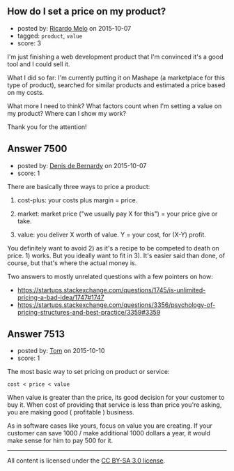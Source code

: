 ## How do I set a price on my product?

- posted by: [Ricardo Melo](https://stackexchange.com/users/1986831/ricardo-melo) on 2015-10-07
- tagged: `product`, `value`
- score: 3

I'm just finishing a web development product that I'm convinced it's a good tool and I could sell it.

What I did so far: I'm currently putting it on Mashape (a marketplace for this type of product), searched for similar products and estimated a price based on my costs.

What more I need to think? What factors count when I'm setting a value on my product? Where can I show my work?

Thank you for the attention!


## Answer 7500

- posted by: [Denis de Bernardy](https://stackexchange.com/users/182468/denis-de-bernardy) on 2015-10-07
- score: 1

There are basically three ways to price a product:

1. cost-plus: your costs plus margin = price.

2. market: market price ("we usually pay X for this") = your price give or take.

3. value: you deliver X worth of value. Y = your cost, for (X-Y) profit.

You definitely want to avoid 2) as it's a recipe to be competed to death on price. 1) works. But you ideally want to fit in 3). It's easier said than done, of course, but that's where the actual money is.

Two answers to mostly unrelated questions with a few pointers on how:

- https://startups.stackexchange.com/questions/1745/is-unlimited-pricing-a-bad-idea/1747#1747
- https://startups.stackexchange.com/questions/3356/psychology-of-pricing-structures-and-best-practice/3359#3359


## Answer 7513

- posted by: [Tom](https://stackexchange.com/users/1841165/tom) on 2015-10-10
- score: 1

The most basic way to set pricing on product or service:

    cost < price < value

When value is greater than the price, its good decision for your customer to buy it. When cost of providing that service is less than price you're asking, you are making good ( profitable ) business. 

As in software cases like yours, focus on value you are creating. If your customer can save 1000 / make additional 1000 dollars a year, it would make sense for him to pay 500 for it. 



---

All content is licensed under the [CC BY-SA 3.0 license](https://creativecommons.org/licenses/by-sa/3.0/).
